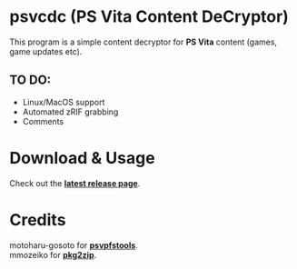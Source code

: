 # psvcdc (PS Vita Content DeCryptor)
This program is a simple content decryptor for **PS Vita** content (games, game updates etc).</br>
## TO DO:
- Linux/MacOS support
- Automated zRIF grabbing
- Comments
# Download & Usage
Check out the **[latest release page](https://github.com/rreha/psvcdc/releases/latest)**.
# Credits
motoharu-gosoto for **[psvpfstools](https://github.com/motoharu-gosuto/psvpfstools)**.</br>
mmozeiko for **[pkg2zip](https://github.com/mmozeiko/pkg2zip)**.</br>
